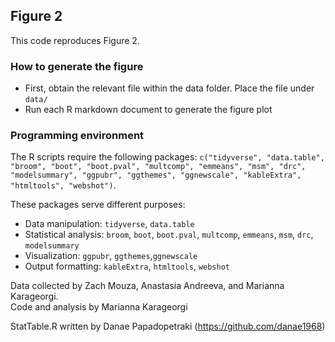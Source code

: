 ## Figure 2
This code reproduces Figure 2.

### How to generate the figure
* First, obtain the relevant file within the data folder. Place the file under `data/`
* Run each R markdown document to generate the figure plot

### Programming environment
The R scripts require the following packages: `c("tidyverse", "data.table", "broom", "boot", "boot.pval", "multcomp", "emmeans", "msm", "drc", "modelsummary", "ggpubr", "ggthemes", "ggnewscale", "kableExtra", "htmltools", "webshot")`.

These packages serve different purposes:
* Data manipulation: `tidyverse`, `data.table` 
* Statistical analysis: `broom`, `boot`, `boot.pval`, `multcomp`, `emmeans`, `msm`, `drc`, `modelsummary`  
* Visualization: `ggpubr`, `ggthemes`,`ggnewscale`
* Output formatting: `kableExtra`, `htmltools`, `webshot`

Data collected by Zach Mouza, Anastasia Andreeva, and Marianna Karageorgi.  
Code and analysis by Marianna Karageorgi

StatTable.R written by Danae Papadopetraki (https://github.com/danae1968)
